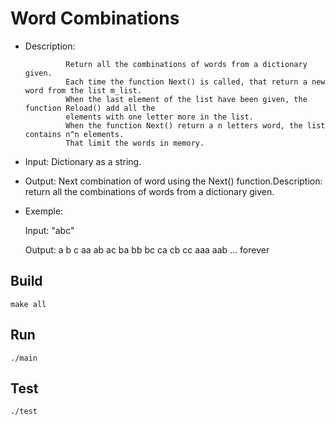 Word Combinations
=================
*   Description: 

				 Return all the combinations of words from a dictionary given.
                 Each time the function Next() is called, that return a new word from the list m_list.
                 When the last element of the list have been given, the function Reload() add all the  
                 elements with one letter more in the list.
                 When the function Next() return a n letters word, the list contains n^n elements.
                 That limit the words in memory.
 
*   Input: Dictionary as a string.

*   Output: Next combination of word using the Next() function.Description: return all the combinations of words from a dictionary given.
     
*   Exemple: 

    Input: "abc" 
    
    Output: a 
            b
            c
            aa
            ab
            ac
            ba
            bb
            bc
            ca
            cb
            cc
            aaa
            aab
            … forever


Build
-----
~~~
make all
~~~

Run
---
~~~
./main
~~~
Test
----
~~~
./test
~~~